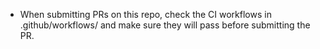 - When submitting PRs on this repo, check the CI workflows in .github/workflows/ and make sure they will pass before submitting the PR.